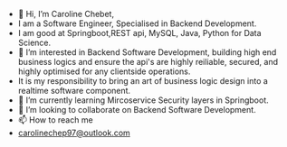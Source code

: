 - 👋 Hi, I’m Caroline Chebet,
- I am a Software Engineer, Specialised in Backend Development.
- I am good at Springboot,REST api, MySQL, Java, Python for Data Science.
- 👀 I’m interested in Backend Software Development, building high end business logics and ensure the api's are highly reiliable, secured, and highly optimised for any clientside operations.
- It is my responsibility to bring an art of business logic design into a realtime software component.
- 🌱 I’m currently learning Mircoservice Security layers in Springboot.
- 💞️ I’m looking to collaborate on Backend Software Development.
- 📫 How to reach me 
- carolinechep97@outlook.com

<!---
Chebet15/Chebet15 is a ✨ special ✨ repository because its `README.md` (this file) appears on your GitHub profile.
You can click the Preview link to take a look at your changes.
--->

